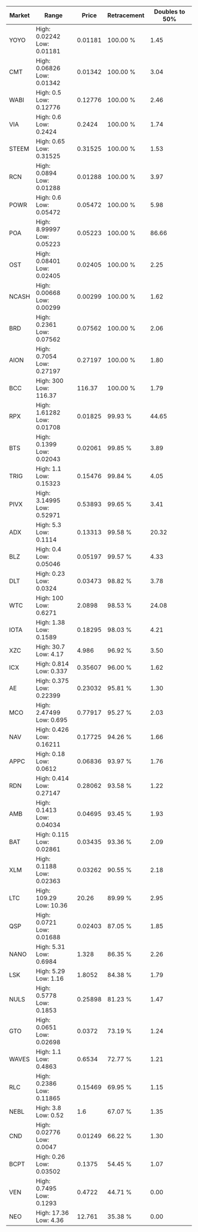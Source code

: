 | Market | Range | Price| Retracement | Doubles to 50% |
| --- | --- | --- | --- | --- |
| YOYO | High: 0.02242<br />Low: 0.01181 | 0.01181 | 100.00 % | 1.45 |
| CMT | High: 0.06826<br />Low: 0.01342 | 0.01342 | 100.00 % | 3.04 |
| WABI | High: 0.5<br />Low: 0.12776 | 0.12776 | 100.00 % | 2.46 |
| VIA | High: 0.6<br />Low: 0.2424 | 0.2424 | 100.00 % | 1.74 |
| STEEM | High: 0.65<br />Low: 0.31525 | 0.31525 | 100.00 % | 1.53 |
| RCN | High: 0.0894<br />Low: 0.01288 | 0.01288 | 100.00 % | 3.97 |
| POWR | High: 0.6<br />Low: 0.05472 | 0.05472 | 100.00 % | 5.98 |
| POA | High: 8.99997<br />Low: 0.05223 | 0.05223 | 100.00 % | 86.66 |
| OST | High: 0.08401<br />Low: 0.02405 | 0.02405 | 100.00 % | 2.25 |
| NCASH | High: 0.00668<br />Low: 0.00299 | 0.00299 | 100.00 % | 1.62 |
| BRD | High: 0.2361<br />Low: 0.07562 | 0.07562 | 100.00 % | 2.06 |
| AION | High: 0.7054<br />Low: 0.27197 | 0.27197 | 100.00 % | 1.80 |
| BCC | High: 300<br />Low: 116.37 | 116.37 | 100.00 % | 1.79 |
| RPX | High: 1.61282<br />Low: 0.01708 | 0.01825 | 99.93 % | 44.65 |
| BTS | High: 0.1399<br />Low: 0.02043 | 0.02061 | 99.85 % | 3.89 |
| TRIG | High: 1.1<br />Low: 0.15323 | 0.15476 | 99.84 % | 4.05 |
| PIVX | High: 3.14995<br />Low: 0.52971 | 0.53893 | 99.65 % | 3.41 |
| ADX | High: 5.3<br />Low: 0.1114 | 0.13313 | 99.58 % | 20.32 |
| BLZ | High: 0.4<br />Low: 0.05046 | 0.05197 | 99.57 % | 4.33 |
| DLT | High: 0.23<br />Low: 0.0324 | 0.03473 | 98.82 % | 3.78 |
| WTC | High: 100<br />Low: 0.6271 | 2.0898 | 98.53 % | 24.08 |
| IOTA | High: 1.38<br />Low: 0.1589 | 0.18295 | 98.03 % | 4.21 |
| XZC | High: 30.7<br />Low: 4.17 | 4.986 | 96.92 % | 3.50 |
| ICX | High: 0.814<br />Low: 0.337 | 0.35607 | 96.00 % | 1.62 |
| AE | High: 0.375<br />Low: 0.22399 | 0.23032 | 95.81 % | 1.30 |
| MCO | High: 2.47499<br />Low: 0.695 | 0.77917 | 95.27 % | 2.03 |
| NAV | High: 0.426<br />Low: 0.16211 | 0.17725 | 94.26 % | 1.66 |
| APPC | High: 0.18<br />Low: 0.0612 | 0.06836 | 93.97 % | 1.76 |
| RDN | High: 0.414<br />Low: 0.27147 | 0.28062 | 93.58 % | 1.22 |
| AMB | High: 0.1413<br />Low: 0.04034 | 0.04695 | 93.45 % | 1.93 |
| BAT | High: 0.115<br />Low: 0.02861 | 0.03435 | 93.36 % | 2.09 |
| XLM | High: 0.1188<br />Low: 0.02363 | 0.03262 | 90.55 % | 2.18 |
| LTC | High: 109.29<br />Low: 10.36 | 20.26 | 89.99 % | 2.95 |
| QSP | High: 0.0721<br />Low: 0.01688 | 0.02403 | 87.05 % | 1.85 |
| NANO | High: 5.31<br />Low: 0.6984 | 1.328 | 86.35 % | 2.26 |
| LSK | High: 5.29<br />Low: 1.16 | 1.8052 | 84.38 % | 1.79 |
| NULS | High: 0.5778<br />Low: 0.1853 | 0.25898 | 81.23 % | 1.47 |
| GTO | High: 0.0651<br />Low: 0.02698 | 0.0372 | 73.19 % | 1.24 |
| WAVES | High: 1.1<br />Low: 0.4863 | 0.6534 | 72.77 % | 1.21 |
| RLC | High: 0.2386<br />Low: 0.11865 | 0.15469 | 69.95 % | 1.15 |
| NEBL | High: 3.8<br />Low: 0.52 | 1.6 | 67.07 % | 1.35 |
| CND | High: 0.02776<br />Low: 0.0047 | 0.01249 | 66.22 % | 1.30 |
| BCPT | High: 0.26<br />Low: 0.03502 | 0.1375 | 54.45 % | 1.07 |
| VEN | High: 0.7495<br />Low: 0.1293 | 0.4722 | 44.71 % | 0.00 |
| NEO | High: 17.36<br />Low: 4.36 | 12.761 | 35.38 % | 0.00 |
